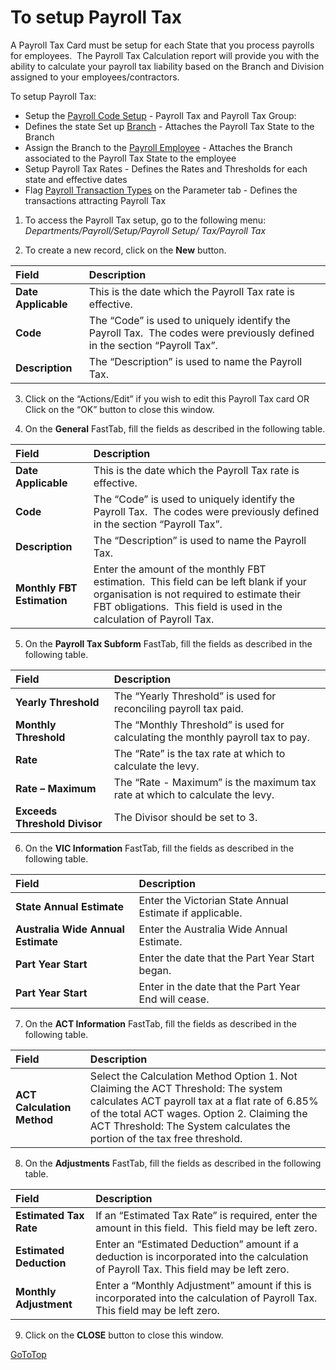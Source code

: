 # To setup Payroll Tax

A Payroll Tax Card must be setup for each State that you process payrolls for employees.  The Payroll Tax Calculation report will
provide you with the ability to calculate your payroll tax liability based on the Branch and Division assigned to your employees/contractors.

To setup Payroll Tax:

- Setup the [Payroll Code Setup](au-payroll-setup-payroll-codes.md) - Payroll Tax and Payroll Tax Group: 
- Defines the state Set up [Branch](au-payroll-setup-branches.md) - Attaches the Payroll Tax State to the Branch
- Assign the Branch to the [Payroll Employee](au-payroll-create-payroll-employee.md) - Attaches the Branch associated to the Payroll Tax State to the employee
- Setup Payroll Tax Rates - Defines the Rates and Thresholds for each state and effective dates
- Flag [Payroll Transaction Types](au-payroll-setup-pay-transaction-types.md) on the Parameter tab - Defines the transactions attracting Payroll Tax

1.  To access the Payroll Tax setup, go to the following menu: *Departments/Payroll/Setup/Payroll Setup/ Tax/Payroll Tax*

2.  To create a new record, click on the **New** button.
  
|Field|Description|  
|:---------------------------------|:---------------------------------------|  
|**Date Applicable**|This is the date which the Payroll Tax rate is effective.|
|**Code**|The “Code” is used to uniquely identify the Payroll Tax.  The codes were previously defined in the section “Payroll Tax”.|
|**Description**|The “Description” is used to name the Payroll Tax.|

3.  Click on the “Actions/Edit” if you wish to edit this Payroll Tax card OR Click on the “OK” button to close this window.

4.  On the **General** FastTab, fill the fields as described in the following table.

|Field|Description|  
|:---------------------------------|:---------------------------------------|    
|**Date Applicable**|This is the date which the Payroll Tax rate is effective.|
|**Code**|The “Code” is used to uniquely identify the Payroll Tax.  The codes were previously defined in the section “Payroll Tax”.|
|**Description**|The “Description” is used to name the Payroll Tax.|  
|**Monthly FBT Estimation**|Enter the amount of the monthly FBT estimation.  This field can be left blank if your organisation is not required to estimate their FBT obligations.  This field is used in the calculation of Payroll Tax.|

5.  On the **Payroll Tax Subform** FastTab, fill the fields as described in the following table.

|Field|Description|  
|:---------------------------------|:---------------------------------------|   
|**Yearly Threshold**|The “Yearly Threshold” is used for reconciling payroll tax paid.|
|**Monthly Threshold**|The “Monthly Threshold” is used for calculating the monthly payroll tax to pay.|
|**Rate**|The “Rate” is the tax rate at which to calculate the levy.|
|**Rate – Maximum**|The “Rate - Maximum” is the maximum tax rate at which to calculate the levy.|
|**Exceeds Threshold Divisor**|The Divisor should be set to 3.|

6.  On the **VIC Information** FastTab, fill the fields as described in the following table.

|Field|Description|  
|:---------------------------------|:---------------------------------------|    
|**State Annual Estimate**|Enter the Victorian State Annual Estimate if applicable.|
|**Australia Wide Annual Estimate**|Enter the Australia Wide Annual Estimate.|
|**Part Year Start**|Enter the date that the Part Year Start began.|
|**Part Year Start**|Enter in the date that the Part Year End will cease.|

7.  On the **ACT Information** FastTab, fill the fields as described in the following table.

|Field|Description|  
|:---------------------------------|:---------------------------------------|   
|**ACT Calculation Method**|Select the Calculation Method Option 1. Not Claiming the ACT Threshold: The system calculates ACT payroll tax at a flat rate of 6.85% of the total ACT wages. Option 2. Claiming the ACT Threshold: The System calculates the portion of the tax free threshold.|

8.  On the **Adjustments** FastTab, fill the fields as described in the following table.

|Field|Description|  
|:---------------------------------|:---------------------------------------|   
|**Estimated Tax Rate**|If an “Estimated Tax Rate” is required, enter the amount in this field.  This field may be left zero.|
|**Estimated Deduction**|Enter an “Estimated Deduction” amount if a deduction is incorporated into the calculation of Payroll Tax. This field may be left zero.|
|**Monthly Adjustment**|Enter a “Monthly Adjustment” amount if this is incorporated into the calculation of Payroll Tax.  This field may be left zero.|

9.  Click on the **CLOSE** button to close this window.
  
 
[GoToTop](#to-setup-payroll-tax)
